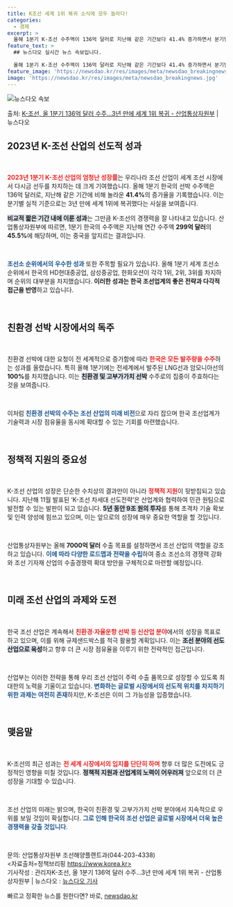 ```yaml
---
title: K조선 세계 1위 복귀 소식에 모두 놀라다!
categories:
  - 경제
excerpt: >
  올해 1분기 K-조선 수주액이 136억 달러로 지난해 같은 기간보다 41.4% 증가하면서 분기별 실적 기준으…
feature_text: >
  ## 뉴스다오 실시간 뉴스 속보입니다.

  올해 1분기 K-조선 수주액이 136억 달러로 지난해 같은 기간보다 41.4% 증가하면서 분기별 실적 기준으…
feature_image: 'https://newsdao.kr/res/images/meta/newsdao_breakingnews.jpg'
image: 'https://newsdao.kr/res/images/meta/newsdao_breakingnews.jpg'
---
```


![뉴스다오 속보](https://newsdao.kr/res/images/meta/newsdao_breakingnews.jpg)

<p>출처: <a href="https://newsdao.kr/3493" rel="dofollow">K-조선, 올 1분기 136억 달러 수주…3년 만에 세계 1위 복귀 - 산업통상자원부</a> | 뉴스다오</p>

<h2 data-ke-size="size26">2023년 K-조선 산업의 선도적 성과</h2>

<p data-ke-size="size16">&nbsp;</p>

<b><span style="color: #ee2323;">2023년 1분기 K-조선 산업의 엄청난 성장률</span></b>는 우리나라 조선 산업이 세계 조선 시장에서 다시금 선두를 차지하는 데 크게 기여했습니다. 올해 1분기 한국의 선박 수주액은 136억 달러로, 지난해 같은 기간에 비해 놀라운 <b>41.4%</b>의 증가율을 기록했습니다. 이는 분기별 실적 기준으로는 3년 만에 세계 1위에 복귀했다는 사실을 보여줍니다. 

<b><span style="background-color: #21538527;">비교적 짧은 기간 내에 이룬 성과</span></b>는 그만큼 K-조선의 경쟁력을 잘 나타내고 있습니다. 산업통상자원부에 따르면, 1분기 한국의 수주액은 지난해 연간 수주액 <b>299억 달러</b>의 <b>45.5%</b>에 해당하며, 이는 중국을 앞지르는 결과입니다. 

<p data-ke-size="size16">&nbsp;</p>

<b><span style="color: #1a5490;">조선소 순위에서의 우수한 성과</span></b> 또한 주목할 필요가 있습니다. 올해 1분기 세계 조선소 순위에서 한국의 HD현대중공업, 삼성중공업, 한화오션이 각각 1위, 2위, 3위를 차지하며 순위의 대부분을 차지했습니다. <b>이러한 성과는 한국 조선업계의 좋은 전략과 다각적 접근을 반영</b>하고 있습니다. 

<p data-ke-size="size16">&nbsp;</p>

<h2 data-ke-size="size26">친환경 선박 시장에서의 독주</h2>

<p data-ke-size="size16">&nbsp;</p>

친환경 선박에 대한 요청이 전 세계적으로 증가함에 따라 <b><span style="color: #ee2323;">한국은 모든 발주량을 수주</span></b>하는 성과를 올렸습니다. 특히 올해 1분기에는 전세계에서 발주된 LNG선과 암모니아선의 <b>100%</b>를 차지했습니다. 이는 <b><span style="background-color: #21538527;">친환경 및 고부가가치 선박</span></b> 수주로의 집중이 주효하다는 것을 보여줍니다.

<p data-ke-size="size16">&nbsp;</p>

이처럼 <b><span style="color: #1a5490;">친환경 선박의 수주는 조선 산업의 미래 비전</span></b>으로 자리 잡으며 한국 조선업계가 기술력과 시장 점유율을 동시에 확대할 수 있는 기회를 마련했습니다. 

<p data-ke-size="size16">&nbsp;</p>

<h2 data-ke-size="size26">정책적 지원의 중요성</h2>

<p data-ke-size="size16">&nbsp;</p>

K-조선 산업의 성장은 단순한 수치상의 결과만이 아니라 <b><span style="color: #ee2323;">정책적 지원</span></b>이 뒷받침되고 있습니다. 지난해 11월 발표된 ‘K-조선 차세대 선도전략’은 산업계와 협력하여 민관 원팀으로 발전할 수 있는 발판이 되고 있습니다. <b><span style="background-color: #21538527;">5년 동안 9조 원의 투자</span></b>를 통해 초격차 기술 확보 및 인력 양성에 힘쓰고 있으며, 이는 앞으로의 성장에 매우 중요한 역할을 할 것입니다.

<p data-ke-size="size16">&nbsp;</p>

산업통상자원부는 올해 <b>7000억 달러</b> 수출 목표를 설정하면서 조선 산업의 역할을 강조하고 있습니다. <b><span style="color: #1a5490;">이에 따라 다양한 로드맵과 전략을 수립</span></b>하여 중소 조선소의 경쟁력 강화와 조선 기자재 산업의 수출경쟁력 확대 방안을 구체적으로 마련할 예정입니다.

<p data-ke-size="size16">&nbsp;</p>

<h2 data-ke-size="size26">미래 조선 산업의 과제와 도전</h2>

<p data-ke-size="size16">&nbsp;</p>

한국 조선 산업은 계속해서 <b><span style="color: #ee2323;">친환경·자율운항 선박 등 신산업 분야</span></b>에서의 성장을 목표로 하고 있으며, 이를 위해 규제샌드박스를 적극 활용할 계획입니다. 이는 <b><span style="background-color: #21538527;">조선 분야의 선도 산업으로 육성</span></b>하고 향후 더 큰 시장 점유율을 이루기 위한 전략적인 접근입니다. 

<p data-ke-size="size16">&nbsp;</p>

산업부는 이러한 전략을 통해 우리 조선 산업이 주력 수출 품목으로 성장할 수 있도록 최대한의 노력을 기울이고 있습니다. <b><span style="color: #1a5490;">변화하는 글로벌 시장에서의 선도적 위치를 차지하기 위한 과제는 여전히 존재</span></b>하지만, K-조선은 이미 그 가능성을 입증했습니다.

<p data-ke-size="size16">&nbsp;</p>

<h2 data-ke-size="size26">맺음말</h2>

<p data-ke-size="size16">&nbsp;</p>

K-조선의 최근 성과는 <b><span style="color: #ee2323;">전 세계 시장에서의 입지를 단단히 하며</span></b> 향후 더 많은 도전에도 긍정적인 영향을 미칠 것입니다. <b><span style="background-color: #21538527;">정책적 지원과 산업계의 노력이 어우러져</span></b> 앞으로의 더 큰 성장을 기대할 수 있습니다.

<p data-ke-size="size16">&nbsp;</p>

조선 산업의 미래는 밝으며, 한국이 친환경 및 고부가가치 선박 분야에서 지속적으로 우위를 보일 것임이 확실합니다. <b><span style="color: #1a5490;">그로 인해 한국의 조선 산업은 글로벌 시장에서 더욱 높은 경쟁력을 갖출 것입니다</span></b>. 

<p data-ke-size="size16">&nbsp;</p>

문의: 산업통상자원부 조선해양플랜트과(044-203-4338)<br/>
<자료출처=정책브리핑 https://www.korea.kr><br/>
기사작성 : 관리자K-조선, 올 1분기 136억 달러 수주…3년 만에 세계 1위 복귀 - 산업통상자원부 | 뉴스다오  : <a href="https://newsdao.kr/3493">뉴스다오 기사</a> 

빠르고 정확한 뉴스를 원한다면? 바로, <a href="https://newsdao.kr" rel="dofollow">newsdao.kr</a>


